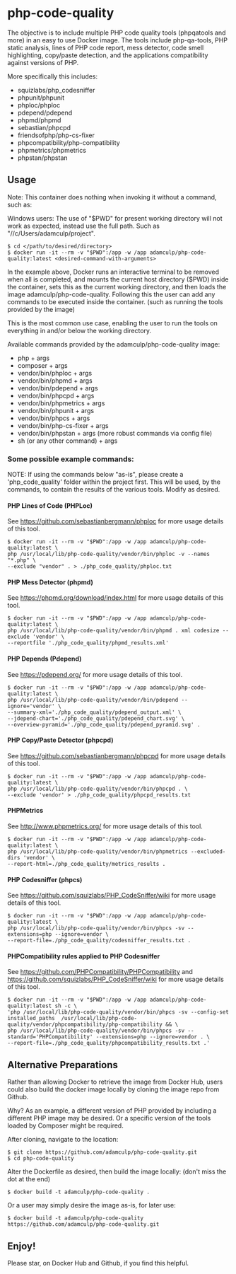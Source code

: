 # php-code-quality
The objective is to include multiple PHP code quality tools (phpqatools and more) in an easy to use Docker image. The 
tools include php-qa-tools, PHP static analysis, lines of PHP code report, mess detector, code smell highlighting, 
copy/paste detection, and the applications compatibility against versions of PHP.

More specifically this includes:

- squizlabs/php_codesniffer
- phpunit/phpunit
- phploc/phploc
- pdepend/pdepend
- phpmd/phpmd
- sebastian/phpcpd
- friendsofphp/php-cs-fixer
- phpcompatibility/php-compatibility
- phpmetrics/phpmetrics
- phpstan/phpstan

## Usage

Note: This container does nothing when invoking it without a command, such as:

Windows users: The use of "$PWD" for present working directory will not work as expected, instead use the full path. 
Such as "//c/Users/adamculp/project".

```
$ cd </path/to/desired/directory>
$ docker run -it --rm -v "$PWD":/app -w /app adamculp/php-code-quality:latest <desired-command-with-arguments>
```

In the example above, Docker runs an interactive terminal to be removed when all is completed, and mounts 
the current host directory ($PWD) inside the container, sets this as the current working directory, and then 
loads the image adamculp/php-code-quality. Following this the user can add any commands to be executed inside 
the container. (such as running the tools provided by the image)

This is the most common use case, enabling the user to run the tools on everything in and/or below the working 
directory.

Available commands provided by the adamculp/php-code-quality image:

* php + args
* composer + args
* vendor/bin/phploc + args
* vendor/bin/phpmd + args
* vendor/bin/pdepend + args
* vendor/bin/phpcpd + args
* vendor/bin/phpmetrics + args
* vendor/bin/phpunit + args
* vendor/bin/phpcs + args
* vendor/bin/php-cs-fixer + args
* vendor/bin/phpstan + args (more robust commands via config file)
* sh (or any other command) + args

### Some possible example commands:

NOTE: If using the commands below "as-is", please create a 'php_code_quality' folder within the project first. 
This will be used, by the commands, to contain the results of the various tools. Modify as desired.

#### PHP Lines of Code (PHPLoc)

See https://github.com/sebastianbergmann/phploc for more usage details of this tool.

```
$ docker run -it --rm -v "$PWD":/app -w /app adamculp/php-code-quality:latest \
php /usr/local/lib/php-code-quality/vendor/bin/phploc -v --names "*.php" \
--exclude "vendor" . > ./php_code_quality/phploc.txt
```

#### PHP Mess Detector (phpmd)

See https://phpmd.org/download/index.html for more usage details of this tool.

```
$ docker run -it --rm -v "$PWD":/app -w /app adamculp/php-code-quality:latest \
php /usr/local/lib/php-code-quality/vendor/bin/phpmd . xml codesize --exclude 'vendor' \
--reportfile './php_code_quality/phpmd_results.xml'
```

#### PHP Depends (Pdepend)

See https://pdepend.org/ for more usage details of this tool.

```
$ docker run -it --rm -v "$PWD":/app -w /app adamculp/php-code-quality:latest \
php /usr/local/lib/php-code-quality/vendor/bin/pdepend --ignore='vendor' \
--summary-xml='./php_code_quality/pdepend_output.xml' \
--jdepend-chart='./php_code_quality/pdepend_chart.svg' \
--overview-pyramid='./php_code_quality/pdepend_pyramid.svg' .
```

#### PHP Copy/Paste Detector (phpcpd)

See https://github.com/sebastianbergmann/phpcpd for more usage details of this tool.

```
$ docker run -it --rm -v "$PWD":/app -w /app adamculp/php-code-quality:latest \
php /usr/local/lib/php-code-quality/vendor/bin/phpcpd . \
--exclude 'vendor' > ./php_code_quality/phpcpd_results.txt
```

#### PHPMetrics

See http://www.phpmetrics.org/ for more usage details of this tool.

```
$ docker run -it --rm -v "$PWD":/app -w /app adamculp/php-code-quality:latest \
php /usr/local/lib/php-code-quality/vendor/bin/phpmetrics --excluded-dirs 'vendor' \
--report-html=./php_code_quality/metrics_results .
```

#### PHP Codesniffer (phpcs)

See https://github.com/squizlabs/PHP_CodeSniffer/wiki for more usage details of this tool.

```
$ docker run -it --rm -v "$PWD":/app -w /app adamculp/php-code-quality:latest \
php /usr/local/lib/php-code-quality/vendor/bin/phpcs -sv --extensions=php --ignore=vendor \
--report-file=./php_code_quality/codesniffer_results.txt .
```

#### PHPCompatibility rules applied to PHP Codesniffer

See https://github.com/PHPCompatibility/PHPCompatibility and https://github.com/squizlabs/PHP_CodeSniffer/wiki for more 
usage details of this tool.

```
$ docker run -it --rm -v "$PWD":/app -w /app adamculp/php-code-quality:latest sh -c \
'php /usr/local/lib/php-code-quality/vendor/bin/phpcs -sv --config-set installed_paths  /usr/local/lib/php-code-quality/vendor/phpcompatibility/php-compatibility && \
php /usr/local/lib/php-code-quality/vendor/bin/phpcs -sv --standard='PHPCompatibility' --extensions=php --ignore=vendor . \
--report-file=./php_code_quality/phpcompatibility_results.txt .'
```

## Alternative Preparations

Rather than allowing Docker to retrieve the image from Docker Hub, users could also build the docker image locally 
by cloning the image repo from Github.

Why? As an example, a different version of PHP provided by including a different PHP image may be desired. Or a 
specific version of the tools loaded by Composer might be required.

After cloning, navigate to the location:

```
$ git clone https://github.com/adamculp/php-code-quality.git
$ cd php-code-quality
```

Alter the Dockerfile as desired, then build the image locally: (don't miss the dot at the end)

```
$ docker build -t adamculp/php-code-quality .
```

Or a user may simply desire the image as-is, for later use:

```
$ docker build -t adamculp/php-code-quality https://github.com/adamculp/php-code-quality.git
```

## Enjoy!

Please star, on Docker Hub and Github, if you find this helpful.

